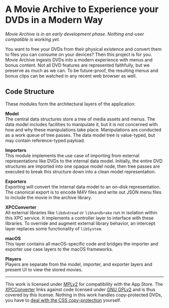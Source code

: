 A Movie Archive to Experience your DVDs in a Modern Way
=======================================================

*Movie Archive is in an early development phase. Nothing end-user compatible is working yet.*

You want to free your DVDs from their physical existence and convert them to files you can 
consume on your devices? Then this project is for you. Movie Archive ingests DVDs into a 
modern experience with menus and bonus content. Not all DVD features are represented 
faithfully, but we preserve as much as we can. To be future-proof, the resulting menus and 
bonus clips can be watched in any recent web browser as well.

Code Structure
--------------

These modules form the architectural layers of the application:

**Model**  
The central data structures store a tree of media assets and menus. The data model includes 
facilities to manipulate it, but it is not concerned with how and why these manipulations 
take place. Manipulations are conducted as a work queue of tree passes. The data model tree 
is value-typed, but may contain reference-typed payload.

**Importers**  
This module implements the use case of importing from external representations like DVDs to 
the internal data model. Initially, the entire DVD structures are imported into one opaque 
model node, then tree passes are executed to break this structure down into a clean model 
representation.

**Exporters**  
Exporting will convert the internal data model to an on-disk representation. The canonical 
export is to encode M4V files and write out JSON menu files to include the movie in the 
archive library.

**XPCConverter**  
All external libraries like `libdvdread` or `libhandbrake` run in isolation within this XPC 
service. It implements a controller layer to interface with these libraries. To override and 
augment external library behavior, an intercept layer replaces some functionality of 
`libSystem`.

**macOS**  
This layer contains all macOS-specific code and bridges the importer and exporter use case 
layers to the macOS frameworks.

**Players**  
Players are separate from the model, importer, and exporter layers and present UI to view 
the stored movies.

___
This work is licensed under [MPLv2](https://www.mozilla.org/en-US/MPL/2.0/) for 
compatibility with the App Store. The [XPCConverter](XPCConverter) links against code 
licensed under [GNU GPLv2](https://www.gnu.org/licenses/old-licenses/gpl-2.0.html) and is 
thus covered by this license. Nothing in this work handles copy-protected DVDs, you have to 
[deal with the CSS copy-protection](http://www.videolan.org/developers/libdvdcss.html) 
yourself.
